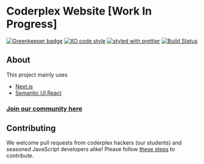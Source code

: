 # Coderplex Website [Work In Progress]

[![Greenkeeper badge](https://badges.greenkeeper.io/coderplex/coderplex.svg)](https://greenkeeper.io/)
[![XO code style](https://img.shields.io/badge/code_style-XO-5ed9c7.svg)](https://github.com/sindresorhus/xo)
[![styled with prettier](https://img.shields.io/badge/styled_with-prettier-ff69b4.svg)](https://github.com/prettier/prettier)
[![Build Status](https://travis-ci.org/coderplex/coderplex.svg?branch=master)](https://travis-ci.org/coderplex/coderplex)

## About

This project mainly uses

- [Next.js](https://github.com/zeit/next.js/)
- [Semantic UI React](http://react.semantic-ui.com/introduction)

### [Join our community here](https://www.coderplex.org)

## Contributing

We welcome pull requests from coderplex hackers (our students) and seasoned JavaScript developers alike! Please follow [these steps](CONTRIBUTING.md) to contribute.
